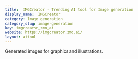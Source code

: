 ```yaml
---
title:  IMGCreator - Trending AI tool for Image generation
display_name:  IMGCreator
category: Image generation
category_slug: image-generation
key: imgcreator_zmo_ai
website: https://imgcreator.zmo.ai/
layout: aitool
---
```


Generated images for graphics and illustrations.
